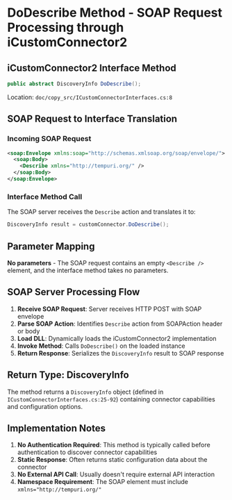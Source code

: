 # DoDescribe Method - SOAP Request Processing through iCustomConnector2

## iCustomConnector2 Interface Method
```csharp
public abstract DiscoveryInfo DoDescribe();
```
Location: `doc/copy_src/ICustomConnectorInterfaces.cs:8`

## SOAP Request to Interface Translation

### Incoming SOAP Request
```xml
<soap:Envelope xmlns:soap="http://schemas.xmlsoap.org/soap/envelope/">
  <soap:Body>
    <Describe xmlns="http://tempuri.org/" />
  </soap:Body>
</soap:Envelope>
```

### Interface Method Call
The SOAP server receives the `Describe` action and translates it to:
```csharp
DiscoveryInfo result = customConnector.DoDescribe();
```

## Parameter Mapping

**No parameters** - The SOAP request contains an empty `<Describe />` element, and the interface method takes no parameters.

## SOAP Server Processing Flow

1. **Receive SOAP Request**: Server receives HTTP POST with SOAP envelope
2. **Parse SOAP Action**: Identifies `Describe` action from SOAPAction header or body
3. **Load DLL**: Dynamically loads the iCustomConnector2 implementation
4. **Invoke Method**: Calls `DoDescribe()` on the loaded instance
5. **Return Response**: Serializes the `DiscoveryInfo` result to SOAP response

## Return Type: DiscoveryInfo

The method returns a `DiscoveryInfo` object (defined in `ICustomConnectorInterfaces.cs:25-92`) containing connector capabilities and configuration options.

## Implementation Notes

1. **No Authentication Required**: This method is typically called before authentication to discover connector capabilities
2. **Static Response**: Often returns static configuration data about the connector
3. **No External API Call**: Usually doesn't require external API interaction
4. **Namespace Requirement**: The SOAP element must include `xmlns="http://tempuri.org/"`